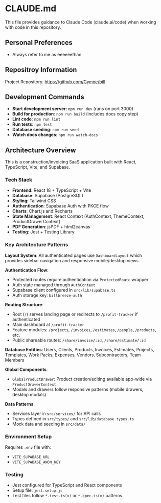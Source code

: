# CLAUDE.md

This file provides guidance to Claude Code (claude.ai/code) when working with code in this repository.

## Personal Preferences

- Always refer to me as eeeeeefhan

## Repositroy Information

Project Repository: https://github.com/Cymoe/bill


## Development Commands

- **Start development server**: `npm run dev` (runs on port 3000)
- **Build for production**: `npm run build` (includes docs copy step)
- **Lint code**: `npm run lint`
- **Run tests**: `npm test`
- **Database seeding**: `npm run seed`
- **Watch docs changes**: `npm run watch-docs`

## Architecture Overview

This is a construction/invoicing SaaS application built with React, TypeScript, Vite, and Supabase.

### Tech Stack
- **Frontend**: React 18 + TypeScript + Vite
- **Database**: Supabase (PostgreSQL)
- **Styling**: Tailwind CSS
- **Authentication**: Supabase Auth with PKCE flow
- **Charts**: Chart.js and Recharts
- **State Management**: React Context (AuthContext, ThemeContext, ProductDrawerContext)
- **PDF Generation**: jsPDF + html2canvas
- **Testing**: Jest + Testing Library

### Key Architecture Patterns

**Layout System**: All authenticated pages use `DashboardLayout` which provides sidebar navigation and responsive mobile/desktop views.

**Authentication Flow**: 
- Protected routes require authentication via `ProtectedRoute` wrapper
- Auth state managed through `AuthContext` 
- Supabase client configured in `src/lib/supabase.ts`
- Auth storage key: `billbreeze-auth`

**Routing Structure**:
- Root (`/`) serves landing page or redirects to `/profit-tracker` if authenticated
- Main dashboard at `/profit-tracker` 
- Feature modules: `/projects`, `/invoices`, `/estimates`, `/people`, `/products`, etc.
- Public shareable routes: `/share/invoice/:id`, `/share/estimate/:id`

**Database Entities**: Users, Clients, Products, Invoices, Estimates, Projects, Templates, Work Packs, Expenses, Vendors, Subcontractors, Team Members

**Global Components**:
- `GlobalProductDrawer`: Product creation/editing available app-wide via `ProductDrawerContext`
- Modals and drawers follow responsive patterns (mobile drawers, desktop modals)

**Data Patterns**:
- Services layer in `src/services/` for API calls
- Types defined in `src/types/` and `src/lib/database.types.ts`
- Mock data and seeding in `src/data/`

### Environment Setup
Requires `.env` file with:
- `VITE_SUPABASE_URL`
- `VITE_SUPABASE_ANON_KEY`

### Testing
- Jest configured for TypeScript and React components
- Setup file: `jest.setup.js`
- Test files follow `*.test.ts(x)` or `*.spec.ts(x)` patterns